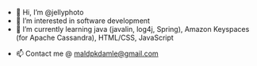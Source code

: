 - 👋 Hi, I’m @jellyphoto
- 👀 I’m interested in software development
- 🌱 I’m currently learning java (javalin, log4j, Spring), Amazon Keyspaces (for Apache Cassandra), HTML/CSS, JavaScript
<!--- - 💞️ I’m looking to collaborate on ... --->
- 📫 Contact me @ maldpkdamle@gmail.com

<!---
jellyphoto/jellyphoto is a ✨ special ✨ repository because its `README.md` (this file) appears on your GitHub profile.
You can click the Preview link to take a look at your changes.
--->
